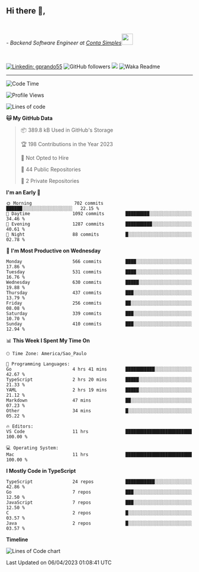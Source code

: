 <h2>Hi there  👋,</h2> </br>

<p><em>- Backend Software Engineer at <a href="https://contasimples.com">Conta Simples</a><img src="https://media.giphy.com/media/WUlplcMpOCEmTGBtBW/giphy.gif" width="30"> 
</em></p></br>


[![Linkedin: gprando55](https://img.shields.io/badge/-gprando55-blue?style=flat-square&logo=Linkedin&logoColor=white&link=https://www.linkedin.com/in/gprando55/)](https://www.linkedin.com/in/gprando55)
![GitHub followers](https://img.shields.io/github/followers/gprando55?label=Follow&style=social)
![](https://visitor-badge.glitch.me/badge?page_id=gprando55.gprando55)
![Waka Readme](https://github.com/gprando55/gprando55/workflows/Waka%20Readme/badge.svg)

---
<!--START_SECTION:waka-->
![Code Time](http://img.shields.io/badge/Code%20Time-2%2C308%20hrs%2044%20mins-blue)

![Profile Views](http://img.shields.io/badge/Profile%20Views-37-blue)

![Lines of code](https://img.shields.io/badge/From%20Hello%20World%20I%27ve%20Written-3.1%20million%20lines%20of%20code-blue)

**🐱 My GitHub Data** 

> 📦 389.8 kB Used in GitHub's Storage 
 > 
> 🏆 198 Contributions in the Year 2023
 > 
> 🚫 Not Opted to Hire
 > 
> 📜 44 Public Repositories 
 > 
> 🔑 2 Private Repositories 
 > 
**I'm an Early 🐤** 

```text
🌞 Morning                702 commits         ██████░░░░░░░░░░░░░░░░░░░   22.15 % 
🌆 Daytime                1092 commits        █████████░░░░░░░░░░░░░░░░   34.46 % 
🌃 Evening                1287 commits        ██████████░░░░░░░░░░░░░░░   40.61 % 
🌙 Night                  88 commits          █░░░░░░░░░░░░░░░░░░░░░░░░   02.78 % 
```
📅 **I'm Most Productive on Wednesday** 

```text
Monday                   566 commits         ████░░░░░░░░░░░░░░░░░░░░░   17.86 % 
Tuesday                  531 commits         ████░░░░░░░░░░░░░░░░░░░░░   16.76 % 
Wednesday                630 commits         █████░░░░░░░░░░░░░░░░░░░░   19.88 % 
Thursday                 437 commits         ███░░░░░░░░░░░░░░░░░░░░░░   13.79 % 
Friday                   256 commits         ██░░░░░░░░░░░░░░░░░░░░░░░   08.08 % 
Saturday                 339 commits         ███░░░░░░░░░░░░░░░░░░░░░░   10.70 % 
Sunday                   410 commits         ███░░░░░░░░░░░░░░░░░░░░░░   12.94 % 
```


📊 **This Week I Spent My Time On** 

```text
🕑︎ Time Zone: America/Sao_Paulo

💬 Programming Languages: 
Go                       4 hrs 41 mins       ███████████░░░░░░░░░░░░░░   42.67 % 
TypeScript               2 hrs 20 mins       █████░░░░░░░░░░░░░░░░░░░░   21.33 % 
YAML                     2 hrs 19 mins       █████░░░░░░░░░░░░░░░░░░░░   21.12 % 
Markdown                 47 mins             ██░░░░░░░░░░░░░░░░░░░░░░░   07.23 % 
Other                    34 mins             █░░░░░░░░░░░░░░░░░░░░░░░░   05.22 % 

🔥 Editors: 
VS Code                  11 hrs              █████████████████████████   100.00 % 

💻 Operating System: 
Mac                      11 hrs              █████████████████████████   100.00 % 
```

**I Mostly Code in TypeScript** 

```text
TypeScript               24 repos            ███████████░░░░░░░░░░░░░░   42.86 % 
Go                       7 repos             ███░░░░░░░░░░░░░░░░░░░░░░   12.50 % 
JavaScript               7 repos             ███░░░░░░░░░░░░░░░░░░░░░░   12.50 % 
C                        2 repos             █░░░░░░░░░░░░░░░░░░░░░░░░   03.57 % 
Java                     2 repos             █░░░░░░░░░░░░░░░░░░░░░░░░   03.57 % 
```



**Timeline**

![Lines of Code chart](https://raw.githubusercontent.com/prandogabriel/prandogabriel/master/assets/bar_graph.png)


 Last Updated on 06/04/2023 01:08:41 UTC
<!--END_SECTION:waka-->
